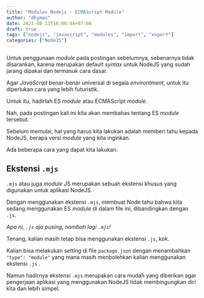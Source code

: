 ```yaml
---
title: "Modules Nodejs - ECMAScript Module"
author: "dhymas"
date: 2021-08-13T16:00:44+07:00
draft: true
tags: ["nodejs", "javascript", "modules", "import", "export"]
categories: ["NodeJS"]
---
```


Untuk penggunaan _module_ pada postingan sebelumnya, sebenarnya tidak disarankan, karena merupakan default _syntax_ untuk NodeJS yang sudah jarang dipakai dan termasuk cara dasar.

Agar _JavaScript_ benar-benar universal di segala _environtment_, untuk itu diperlukan cara yang lebih futuristik.

Untuk itu, hadirlah ES _module_ atau ECMAScript _module_.

Nah, pada postingan kali ini kita akan membahas tentang ES _module_ tersebut.

Sebelum memulai, hal yang harus kita lakukan adalah memberi tahu kepada NodeJS, berapa versi _module_ yang kita inginkan.

Ada beberapa cara yang dapat kita lakukan.

## Ekstensi `.mjs`

`.mjs` atau juga _module_ JS merupakan sebuah ekstensi khusus yang digunakan untuk aplikasi NodeJS.

Dengan menggunakan ekstensi `.mjs`, membuat Node tahu bahwa kita sedang menggunakan ES _module_ di dalam file ini, dibandingkan dengan `.js`.

_Apa ni, `.js` aja pusing, nambah lagi `.mjs`!_

Tenang, kalian masih tetap bisa menggunakan ekstensi `.js`, kok.

Kalian bisa melakukan _setting_ di file `package.json` dengan menambahkan `"type": "module"` yang mana masih menbolehkan kalian menggunakan ekstensi `.js` .

Namun hadirnya ekstensi `.mjs` merupakan cara mudah yang diberikan agar pengerjaan aplikasi yang menggunakan NodeJS tidak membingungkan diri kita dan lebih simpel.
